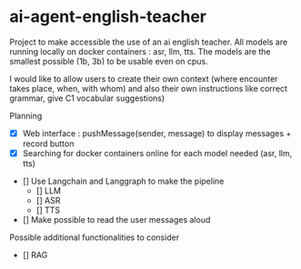 # ai-agent-english-teacher
Project to make accessible the use of an ai english teacher. All models are running locally on docker containers : asr, llm, tts. The models are the smallest possible (1b, 3b) to be usable even on cpus.

I would like to allow users to create their own context (where encounter takes place, when, with whom) and also their own instructions like correct grammar, give C1 vocabular suggestions)

Planning
- [x] Web interface : pushMessage(sender, message) to display messages + record button
- [x] Searching for docker containers online for each model needed (asr, llm, tts)
- [] Use Langchain and Langgraph to make the pipeline
    - [] LLM
    - [] ASR
    - [] TTS
- [] Make possible to read the user messages aloud

Possible additional functionalities to consider
- [] RAG